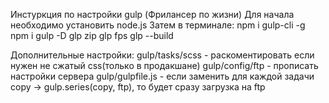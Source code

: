 
Инстуркция по настройки gulp (Фрилансер по жизни)
Для начала необходимо установить node.js
Затем в терминале:
npm i gulp-cli -g       <!-- Глобальная установка gulp -->
npm i gulp -D           <!-- Локальная установка в папке -->
glp zip                 <!-- Заархивировать dist -->
glp fps                 <!-- Выгрузить на ftp -->
glp --build             <!-- Режим продакшена -->

Дополнительные настройки:
gulp/tasks/scss - раскоментировать если нужен не сжатый css(только в продакшане)
gulp/config/ftp - прописать настройки сервера
gulp/gulpfile.js - если заменить для каждой задачи copy -> gulp.series(copy, ftp), то будет сразу загрузка на ftp
